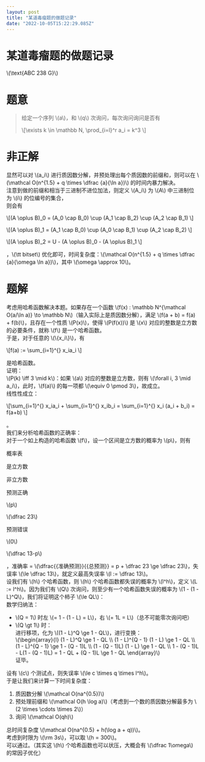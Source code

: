 ```yaml
---
layout: post
title: "某道毒瘤题的做题记录"
date: "2022-10-05T15:22:29.085Z"
---
```

某道毒瘤题的做题记录
==========

\\(\\text{ABC 238 G}\\)

题意
==

> 给定一个序列 \\(a\\)，和 \\(q\\) 次询问，每次询问询问是否有
> 
> \\\[\\exists k \\in \\mathbb N, \\prod\_{i=l}^r a\_i = k^3 \\\]

非正解
===

显然可以对 \\(a\_i\\) 进行质因数分解，并预处理出每个质因数的前缀和，则可以在 \\(\\mathcal O(n^{1.5} + q \\times \\dfrac {a}{\\ln a})\\) 的时间内暴力解决。  
注意到做的前缀和相当于三进制不进位加法，则定义 \\(A\_i\\) 为 \\(A\\) 中三进制位为 \\(i\\) 的位编号的集合，  
则会有

\\\[(A \\oplus B)\_0 = (A\_0 \\cap B\_0) \\cup (A\_1 \\cap B\_2) \\cup (A\_2 \\cap B\_1) \\\]

\\\[(A \\oplus B)\_1 = (A\_1 \\cap B\_0) \\cup (A\_0 \\cap B\_1) \\cup (A\_2 \\cap B\_2) \\\]

\\\[(A \\oplus B)\_2 = U - (A \\oplus B)\_0 - (A \\oplus B)\_1 \\\]

，\\(\\tt bitset\\) 优化即可，时间复杂度：\\(\\mathcal O(n^{1.5} + q \\times \\dfrac {a}{\\omega \\ln a})\\)，其中 \\(\\omega \\approx 10\\)。

题解
==

考虑用哈希函数解决本题。如果存在一个函数 \\(f(x) : \\mathbb N^{\\mathcal O(a/\\ln a)} \\to \\mathbb N\\)（输入实际上是质因数分解），满足 \\(f(a + b) = f(a) + f(b)\\)，且存在一个性质 \\(P(x)\\)，使得 \\(P(f(x))\\) 是 \\(x\\) 对应的整数是立方数的必要条件，就称 \\(f\\) 是一个哈希函数。  
于是，对于任意的 \\(\\{x\_i\\}\\)，有

\\\[f(a) := \\sum\_{i=1}^{} x\_ia\_i \\\]

是哈希函数。  
证明：  
\\(P(k) \\iff 3 \\mid k\\)：如果 \\(a\\) 对应的整数是立方数，则有 \\(\\forall i, 3 \\mid a\_i\\)，此时，\\(f(a)\\) 的每一项都 \\(\\equiv 0 \\pmod 3\\)，故成立。  
线性性成立：

\\\[\\sum\_{i=1}^{} x\_ia\_i + \\sum\_{i=1}^{} x\_ib\_i = \\sum\_{i=1}^{} x\_i (a\_i + b\_i) = f(a+b) \\\]

。  
我们来分析哈希函数的正确率：  
对于一个如上构造的哈希函数 \\(f\\)，设一个区间是立方数的概率为 \\(p\\)，则有

概率表

是立方数

非立方数

预测正确

\\(p\\)

\\(\\dfrac 23\\)

预测错误

\\(0\\)

\\(\\dfrac 13-p\\)

，准确率 = \\(\\dfrac{{准确预测}}{{总预测}} = p + \\dfrac 23 \\ge \\dfrac 23\\)，失误率 \\(\\le \\dfrac 13\\)，就定义最高失误率 \\(l := \\dfrac 13\\)。  
设我们有 \\(h\\) 个哈希函数，则 \\(h\\) 个哈希函数都失误的概率为 \\(l^h\\)，定义 \\(L := l^h\\)。因为我们有 \\(Q\\) 次询问，则至少有一个哈希函数失误的概率为 \\(1 - (1 - L)^Q\\)，我们将证明这个柿子 \\(\\le QL\\)：  
数学归纳法：

*   \\(Q = 1\\) 时左 \\(= 1 - (1 - L) = L\\)，右 \\(= 1L = L\\)（总不可能零次询问吧）
*   \\(Q \\gt 1\\) 时：  
    进行移项，化为 \\((1 - L)^Q \\ge 1 - QL\\)，进行变换：  
    \\(\\begin{array}{l} (1 - L)^Q \\ge 1 - QL \\\\ (1 - L)^{Q - 1} (1 - L) \\ge 1 - QL \\\\ (1 - L)^{Q - 1} \\ge 1 - (Q - 1)L \\\\ (1 - (Q - 1)L) (1 - L) \\ge 1 - QL \\\\ 1 - (Q - 1)L - L(1 - (Q - 1)L) = 1 - QL + (Q - 1)L \\ge 1 - QL \\end{array}\\)  
    证毕。

设有 \\(c\\) 个测试点，则失误率 \\(\\le c \\times q \\times l^h\\)。  
于是让我们来计算一下时间复杂度：

1.  质因数分解 \\(\\mathcal O(na^{0.5})\\)
2.  预处理前缀和 \\(\\mathcal O(h \\log a)\\)（考虑到一个数的质因数分解最多为 \\(2 \\times \\cdots \\times 2\\)）
3.  询问 \\(\\mathcal O(qh)\\)

总时间复杂度 \\(\\mathcal O(na^{0.5} + h(\\log a + q))\\)。  
考虑到时限为 \\(\\rm 3s\\)，可以取 \\(h = 300\\)。  
可以通过。（其实这 \\(h\\) 个哈希函数也可以状压，大概会有 \\(\\dfrac 1\\omega\\) 的常因子优化）